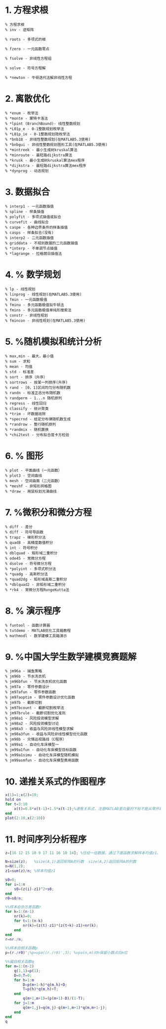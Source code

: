 # 1. 方程求根
    % 方程求根
    % inv - 逆矩阵

    % roots - 多项式的根

    % fzero - 一元函数零点

    % fsolve - 非线性方程组

    % solve - 符号方程解

    % *newton - 牛顿迭代法解非线性方程
# 2. 离散优化
    % *enum - 枚举法
    % *monte - 蒙特卡洛法
    % *lpint (BranchBound)- 线性整数规划
    % *L01p_e - 0-1整数规划枚举法
    % *L01p_ie - 0-1整数规划隐枚举法
    % *bnb18 - 非线性整数规划(在MATLAB5.3使用)
    % *bnbgui - 非线性整数规划图形工具(在MATLAB5.3使用)
    % *mintreek - 最小生成树kruskal算法
    % *minroute - 最短路dijkstra算法
    % *krusk - 最小生成树kruskal算法mex程序
    % *dijkstra - 最短路dijkstra算法mex程序
    % *dynprog - 动态规划
    
# 3. 数据拟合
    % interp1 - 一元函数插值
    % spline - 样条插值
    % polyfit - 多项式插值或拟合 
    % curvefit - 曲线拟合
    % caspe - 各种边界条件的样条插值
    % casps - 样条拟合(没有)
    % interp2 - 二元函数插值
    % griddata - 不规则数据的二元函数插值
    % *interp - 不单调节点插值
    % *lagrange - 拉格朗日插值法
    
# 4. % 数学规划
    % lp - 线性规划
    % linprog - 线性规划(在MATLAB5.3使用)
    % fmin - 一元函数极值
    % fminu - 多元函数极值拟牛顿法
    % fmins - 多元函数极值单纯形搜索法
    % constr - 非线性规划
    % fmincon - 非线性规划(在MATLAB5.3使用)

# 5. %随机模拟和统计分析
    % max,min - 最大，最小值
    % sum - 求和
    % mean - 均值
    % std - 标准差
    % sort - 排序（升序）
    % sortrows - 按某一列排序(升序)
    % rand - [0，1]区间均匀分布随机数
    % randn - 标准正态分布随机数
    % randperm - 1...n 随机排列
    % regress - 线性回归
    % classify - 统计聚类
    % *trim - 坏数据祛除
    % *specrnd - 给定分布律随机数生成
    % *randrow - 整行随机排列
    % *randmix - 随机置换
    % *chi2test - 分布拟合度卡方检验
# 6. % 图形
    % plot - 平面曲线（一元函数）
    % plot3 - 空间曲线
    % mesh - 空间曲面（二元函数）
    % *meshf - 非矩形网格图
    % *draw - 用鼠标划光滑曲线
# 7. %微积分和微分方程
    % diff - 差分
    % diff - 符号导函数
    % trapz - 梯形积分法
    % quad8 - 高精度数值积分
    % int - 符号积分
    % dblquad - 矩形域二重积分
    % ode45 - 常微分方程
    % dsolve - 符号微分方程
    % *polyint - 多项式积分法
    % *quadg - 高斯积分法
    % *quad2dg - 矩形域高斯二重积分
    % *dblquad2 - 非矩形域二重积分 
    % *rk4 - 常微分方程RungeKutta法
    
# 8. % 演示程序
    % funtool - 函数计算器
    % tutdemo - MATLAB优化工具箱教程
    % mathmodl - 数学建模工具箱演示
    
# 9. %中国大学生数学建模竞赛题解
    % jm96a - 捕鱼策略
    % jm96b - 节水洗衣机
    % jm96bfun - 节水洗衣机优化函数
    % jm97a - 零件参数设计
    % jm97afun - 零件参数函数 
    % jm97aoptim - 零件参数设计优化函数
    % jm97b - 截断切割
    % jm97bcount - 截断切割枚举法
    % jm97brule - 截断切割优化准则 
    % jm98a1 - 风险投资模型求解
    % jm98a2 - 风险投资模型讨论
    % jm98a3 - 收益与风险非线性模型求解
    % jm98a3fun - 收益与风险非线性模型优化函数
    % jm98b - 灾情巡视路线（C程序）
    % jm99a1 - 自动化车床模型一
    % jm99a1fun - 自动化车床模型目标函数
    % jm99a1simu - 自动化车床模型随机模拟
    % jm99asmfun - 自动化车床模型费用函数

# 10. 递推关系式的作图程序
```m
x(1)=1;x(2)=10;
hold on
for t=3:10
    x(t)=0.8*x(t-1)+1.5*x(t-2);%递推关系式，注意MATLAB里向量的下标不能从零开始。
end
plot(2:10,x(2:10))
```

# 11. 时间序列分析程序
```m
z=[16 12 15 10 9 17 11 16 10 14]; %任给一组数据，通过下面函数求解样本均值z1、样本自协方差函数r、样本自相关函数p（SACF）和样本偏自相关函数q(SPACF)

N=size(z);   %size(A,1)返回矩阵A的行数  size(A,2)返回矩阵A的列数
n=N(1,2);
z1=sum(z)/n; %样本均值z1

s0=0;
for i=1:n
    s0=(z(i)-z1)^2+s0;
end
r0=s0/n;

%%样本自协方差函数r
for k=1:(n-1)
    nr(k)=0;
    for t=1:(n-k)
        nr(k)=(z(t)-z1)*(z(t+k)-z1)+nr(k);
    end 
end   
r=nr./n;

%%样本自相关函数p
p=(r./r0)';%p=vpa((r./r0)',3); %vpa(n,m)对n保留小数点后m位

%%偏自相关函数q
for m=1:(n-2)
    q(1,1)=p(1);
    D=0;T=0;
    for h=1:m
        D=p(m+1-h)*q(m,h)+D;
        T=p(h)*q(m,h)+T;
    end
        q(m+1,m+1)=(p(m+1)-D)/(1-T);
    for j=1:m
        q(m+1,j)=q(m,j)-q(m+1,m+1)*q(m,m+1-j);
    end     
end
q

```
